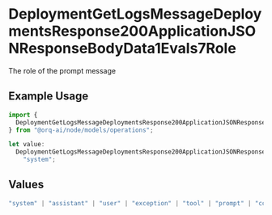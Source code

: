 # DeploymentGetLogsMessageDeploymentsResponse200ApplicationJSONResponseBodyData1Evals7Role

The role of the prompt message

## Example Usage

```typescript
import {
  DeploymentGetLogsMessageDeploymentsResponse200ApplicationJSONResponseBodyData1Evals7Role,
} from "@orq-ai/node/models/operations";

let value:
  DeploymentGetLogsMessageDeploymentsResponse200ApplicationJSONResponseBodyData1Evals7Role =
    "system";
```

## Values

```typescript
"system" | "assistant" | "user" | "exception" | "tool" | "prompt" | "correction" | "expected_output"
```